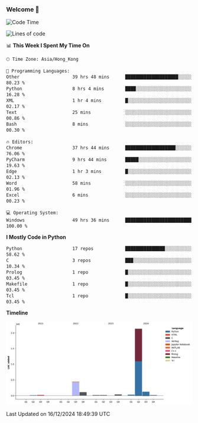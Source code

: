 ### Welcome 👋

<!--START_SECTION:waka-->
![Code Time](http://img.shields.io/badge/Code%20Time-1%2C152%20hrs%2045%20mins-blue)

![Lines of code](https://img.shields.io/badge/From%20Hello%20World%20I%27ve%20Written-2.9%20million%20lines%20of%20code-blue)

📊 **This Week I Spent My Time On** 

```text
🕑︎ Time Zone: Asia/Hong_Kong

💬 Programming Languages: 
Other                    39 hrs 48 mins      ████████████████████░░░░░   80.23 % 
Python                   8 hrs 4 mins        ████░░░░░░░░░░░░░░░░░░░░░   16.28 % 
XML                      1 hr 4 mins         █░░░░░░░░░░░░░░░░░░░░░░░░   02.17 % 
Text                     25 mins             ░░░░░░░░░░░░░░░░░░░░░░░░░   00.86 % 
Bash                     8 mins              ░░░░░░░░░░░░░░░░░░░░░░░░░   00.30 % 

🔥 Editors: 
Chrome                   37 hrs 44 mins      ███████████████████░░░░░░   76.06 % 
PyCharm                  9 hrs 44 mins       █████░░░░░░░░░░░░░░░░░░░░   19.63 % 
Edge                     1 hr 3 mins         █░░░░░░░░░░░░░░░░░░░░░░░░   02.13 % 
Word                     58 mins             ░░░░░░░░░░░░░░░░░░░░░░░░░   01.96 % 
Excel                    6 mins              ░░░░░░░░░░░░░░░░░░░░░░░░░   00.23 % 

💻 Operating System: 
Windows                  49 hrs 36 mins      █████████████████████████   100.00 % 
```

**I Mostly Code in Python** 

```text
Python                   17 repos            ███████████████░░░░░░░░░░   58.62 % 
C                        3 repos             ███░░░░░░░░░░░░░░░░░░░░░░   10.34 % 
Prolog                   1 repo              █░░░░░░░░░░░░░░░░░░░░░░░░   03.45 % 
Makefile                 1 repo              █░░░░░░░░░░░░░░░░░░░░░░░░   03.45 % 
Tcl                      1 repo              █░░░░░░░░░░░░░░░░░░░░░░░░   03.45 % 
```



**Timeline**

![Lines of Code chart](https://raw.githubusercontent.com/xhj2501/xhj2501/main/assets/bar_graph.png)


 Last Updated on 16/12/2024 18:49:39 UTC
<!--END_SECTION:waka-->


